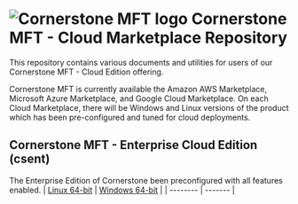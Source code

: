 # <img src="https://southrivertech.com/software/nextgen/cornerstone/cornerstone48.png" alt="Cornerstone MFT logo"> Cornerstone MFT - Cloud Marketplace Repository</img>

This repository contains various documents and utilities for users of our Cornerstone MFT - Cloud Edition offering. 

Cornerstone MFT is currently available the Amazon AWS Marketplace, Microsoft Azure Marketplace, and Google Cloud Marketplace. On
each Cloud Marketplace, there will be Windows and Linux versions of the product which has been pre-configured and tuned for cloud deployments.

## Cornerstone MFT - Enterprise Cloud Edition (csent)

The Enterprise Edition of Cornerstone been preconfigured with all features enabled.
| [Linux 64-bit](https://github.com/southrivertech/cornerstone.pub/tree/main/cloud-marketplace/linux-x64) | [Windows 64-bit](https://github.com/southrivertech/cornerstone.pub/tree/main/cloud-marketplace/win-x64) |
| -------- | ------- |



